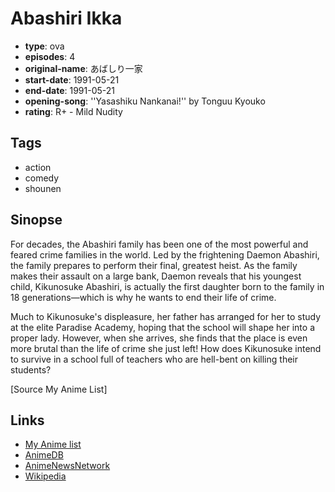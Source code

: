 # Abashiri Ikka

-   **type**: ova
-   **episodes**: 4
-   **original-name**: あばしり一家
-   **start-date**: 1991-05-21
-   **end-date**: 1991-05-21
-   **opening-song**: ''Yasashiku Nankanai!'' by Tonguu Kyouko
-   **rating**: R+ - Mild Nudity

## Tags

-   action
-   comedy
-   shounen

## Sinopse

For decades, the Abashiri family has been one of the most powerful and feared crime families in the world. Led by the frightening Daemon Abashiri, the family prepares to perform their final, greatest heist. As the family makes their assault on a large bank, Daemon reveals that his youngest child, Kikunosuke Abashiri, is actually the first daughter born to the family in 18 generations—which is why he wants to end their life of crime.

Much to Kikunosuke's displeasure, her father has arranged for her to study at the elite Paradise Academy, hoping that the school will shape her into a proper lady. However, when she arrives, she finds that the place is even more brutal than the life of crime she just left! How does Kikunosuke intend to survive in a school full of teachers who are hell-bent on killing their students?

[Source My Anime List]

## Links

-   [My Anime list](https://myanimelist.net/anime/305/Abashiri_Ikka)
-   [AnimeDB](http://anidb.info/perl-bin/animedb.pl?show=anime&aid=1317)
-   [AnimeNewsNetwork](http://www.animenewsnetwork.com/encyclopedia/anime.php?id=506)
-   [Wikipedia](http://en.wikipedia.org/wiki/The_Abashiri_Family)

